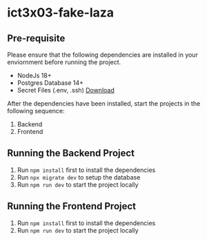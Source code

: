 # ict3x03-fake-laza

## Pre-requisite
Please ensure that the following dependencies are installed in your enviornment before running the project.
- NodeJs 18+
- Postgres Database 14+
- Secret Files (.env, .ssh) [Download](https://drive.google.com/drive/folders/1w17VykrqOu205wOAvme21gC4QZOA4wXb?usp=sharing)

After the dependencies have been installed, start the projects in the following sequence:
1. Backend
2. Frontend

## Running the Backend Project
1. Run `npm install` first to install the dependencies
2. Run `npx migrate dev` to setup the database
3. Run `npm run dev` to start the project locally

## Running the Frontend Project
1. Run `npm install` first to install the dependencies
2. Run `npm run dev` to start the project locally